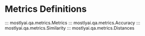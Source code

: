 
# Metrics Definitions

::: mostlyai.qa.metrics.Metrics
::: mostlyai.qa.metrics.Accuracy
::: mostlyai.qa.metrics.Similarity
::: mostlyai.qa.metrics.Distances
